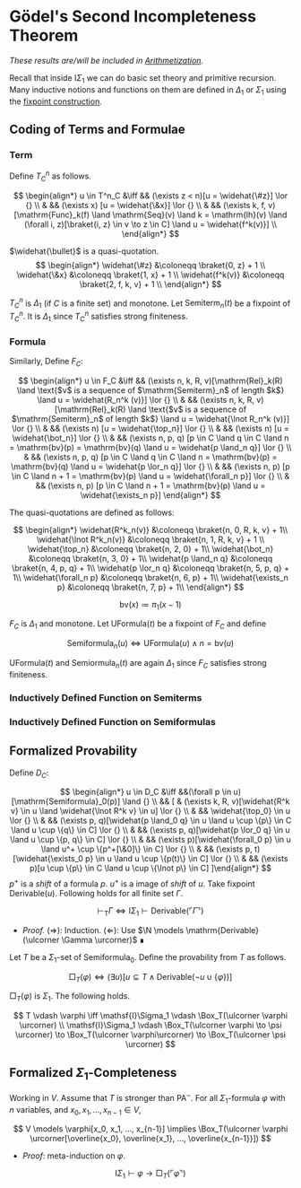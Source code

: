 # Gödel's Second Incompleteness Theorem

_These results are/will be included in [Arithmetization](https://github.com/iehality/Arithmetization/tree/master)._

Recall that inside $\mathsf{I}\Sigma_1$ we can do basic set theory and primitive recursion.
Many inductive notions and functions on them are defined in $\Delta_1$ or $\Sigma_1$ using 
the [fixpoint construction](./isigma1.md#fixpoint).

## Coding of Terms and Formulae

### Term
Define $T^n_C$ as follows.

$$
\begin{align*}
  u \in T^n_C &\iff
      && (\exists z < n)[u = \widehat{\#z}] \lor {}  \\
    & && (\exists x) [u = \widehat{\&x}] \lor {} \\
    & && (\exists k, f, v) [\mathrm{Func}_k(f) \land \mathrm{Seq}(v) \land k = \mathrm{lh}(v) \land (\forall i, z)[\braket{i, z} \in v \to z \in C] \land u = \widehat{f^k(v)}] \\
\end{align*}
$$

$\widehat{\bullet}$ is a quasi-quotation.
$$
\begin{align*}
  \widehat{\#z} &\coloneqq \braket{0, z} + 1 \\
  \widehat{\&x} &\coloneqq \braket{1, x} + 1 \\
  \widehat{f^k(v)} &\coloneqq \braket{2, f, k, v} + 1 \\
\end{align*}
$$

$T^n_C$ is $\Delta_1$ (if $C$ is a finite set) and monotone. Let $\mathrm{Semiterm}_n(t)$ be a fixpoint of $T^n_C$.
It is $\Delta_1$ since $T^n_C$ satisfies strong finiteness.

### Formula
Similarly, Define $F_C$:

$$
\begin{align*}
  u \in F_C &\iff
      && (\exists n, k, R, v)[\mathrm{Rel}_k(R) \land \text{$v$ is a sequence of $\mathrm{Semiterm}_n$ of length $k$} \land u = \widehat{R_n^k (v)}] \lor {}  \\
    & && (\exists n, k, R, v)[\mathrm{Rel}_k(R) \land \text{$v$ is a sequence of $\mathrm{Semiterm}_n$ of length $k$} \land u = \widehat{\lnot R_n^k (v)}] \lor {}  \\
    & && (\exists n) [u = \widehat{\top_n}] \lor {} \\
    & && (\exists n) [u = \widehat{\bot_n}] \lor {} \\
    & && (\exists n, p, q) [p \in C \land q \in C \land n = \mathrm{bv}(p) = \mathrm{bv}(q) \land u = \widehat{p \land_n q}] \lor {} \\
    & && (\exists n, p, q) [p \in C \land q \in C \land n = \mathrm{bv}(p) = \mathrm{bv}(q) \land u = \widehat{p \lor_n q}] \lor {} \\
    & && (\exists n, p) [p \in C \land n + 1 = \mathrm{bv}(p) \land u = \widehat{\forall_n p}] \lor {} \\
    & && (\exists n, p) [p \in C \land n + 1 = \mathrm{bv}(p) \land u = \widehat{\exists_n p}] 
\end{align*}
$$

The quasi-quotations are defined as follows:

$$
\begin{align*}
  \widehat{R^k_n(v)}       &\coloneqq \braket{n, 0, R, k, v} + 1\\
  \widehat{\lnot R^k_n(v)} &\coloneqq \braket{n, 1, R, k, v} + 1 \\
  \widehat{\top_n}         &\coloneqq \braket{n, 2, 0} + 1\\
  \widehat{\bot_n}         &\coloneqq \braket{n, 3, 0} + 1\\
  \widehat{p \land_n q}    &\coloneqq \braket{n, 4, p, q} + 1\\
  \widehat{p \lor_n q}     &\coloneqq \braket{n, 5, p, q} + 1\\
  \widehat{\forall_n p}    &\coloneqq \braket{n, 6, p} + 1\\
  \widehat{\exists_n p}    &\coloneqq \braket{n, 7, p} + 1\\
\end{align*}
$$

$$
  \mathrm{bv}(x) \coloneqq \pi_1(x - 1)
$$

$F_C$ is $\Delta_1$ and monotone. Let $\mathrm{UFormula}(t)$ be a fixpoint of $F_C$ and define

$$
\mathrm{Semiformula}_n(u) \iff \mathrm{UFormula}(u) \land n = \mathrm{bv}(u)
$$

$\mathrm{UFormula}(t)$ and $\mathrm{Semiormula}_n(t)$ are again $\Delta_1$ since $F_C$ satisfies strong finiteness.

### Inductively Defined Function on Semiterms



### Inductively Defined Function on Semiformulas

## Formalized Provability
Define $D_C$:

$$
\begin{align*}
  u \in D_C &\iff
    &&(\forall p \in u)[\mathrm{Semiformula}_0(p)] \land {} \\
    && [
    & (\exists k, R, v)[\widehat{R^k v} \in u \land \widehat{\lnot R^k v} \in u] \lor {} \\
    & && \widehat{\top_0} \in u \lor {}  \\
    & && (\exists p, q)[\widehat{p \land_0 q} \in u \land u \cup \{p\} \in C \land u \cup \{q\} \in C] \lor {}  \\
    & && (\exists p, q)[\widehat{p \lor_0 q} \in u \land u \cup \{p, q\} \in C] \lor {} \\
    & && (\exists p)[\widehat{\forall_0 p} \in u \land u^+ \cup \{p^+[\&0]\} \in C] \lor {} \\
    & && (\exists p, t)[\widehat{\exists_0 p} \in u \land u \cup \{p(t)\} \in C] \lor {} \\
    & && (\exists p)[u \cup \{p\} \in C \land u \cup \{\lnot p\} \in C]
     ]\end{align*}
$$
$p^+$ is a *shift* of a formula $p$. $u^+$ is a image of *shift* of $u$.
Take fixpoint $\mathrm{Derivable}(u)$.
Following holds for all finite set $\Gamma$.

$$
  \vdash_\mathsf{T} \Gamma \iff \mathsf{I}\Sigma_1 \vdash \mathrm{Derivable}(\ulcorner \Gamma \urcorner)
$$

- *Proof.* ($\Rightarrow$): Induction. ($\Leftarrow$): Use $\N \models \mathrm{Derivable}(\ulcorner \Gamma \urcorner)$ ∎

Let $T$ be a $\Sigma_1$-set of $\mathrm{Semiformula}_0$. Define the provability from $T$ as follows.

$$
  \Box_T(\varphi) \iff (\exists u)[u \subseteq T \land \mathrm{Derivable}(\lnot u \cup \{\varphi\})]
$$

$\Box_T (\varphi)$ is $\Sigma_1$. The following holds.

$$
  T \vdash \varphi \iff \mathsf{I}\Sigma_1 \vdash \Box_T(\ulcorner \varphi \urcorner) \\
  \mathsf{I}\Sigma_1 \vdash \Box_T(\ulcorner \varphi \to \psi \urcorner) \to \Box_T(\ulcorner \varphi\urcorner) \to \Box_T(\ulcorner \psi \urcorner)
$$

## Formalized $\Sigma_1$-Completeness
Working in $V$. Assume that $T$ is stronger than $\mathsf{PA}^-$.
For all $\Sigma_1$-formula $\varphi$ with $n$ variables, and $x_0, x_1, ..., x_{n-1} \in V$,

$$
  V \models \varphi[x_0, x_1, ..., x_{n-1}] \implies \Box_T(\ulcorner \varphi \urcorner[\overline{x_0}, \overline{x_1}, ..., \overline{x_{n-1}}])
$$
- *Proof*: meta-induction on $\varphi$.

$$
  \mathsf{I}\Sigma_1 \vdash \varphi \to \Box_T(\ulcorner \varphi \urcorner)
$$




